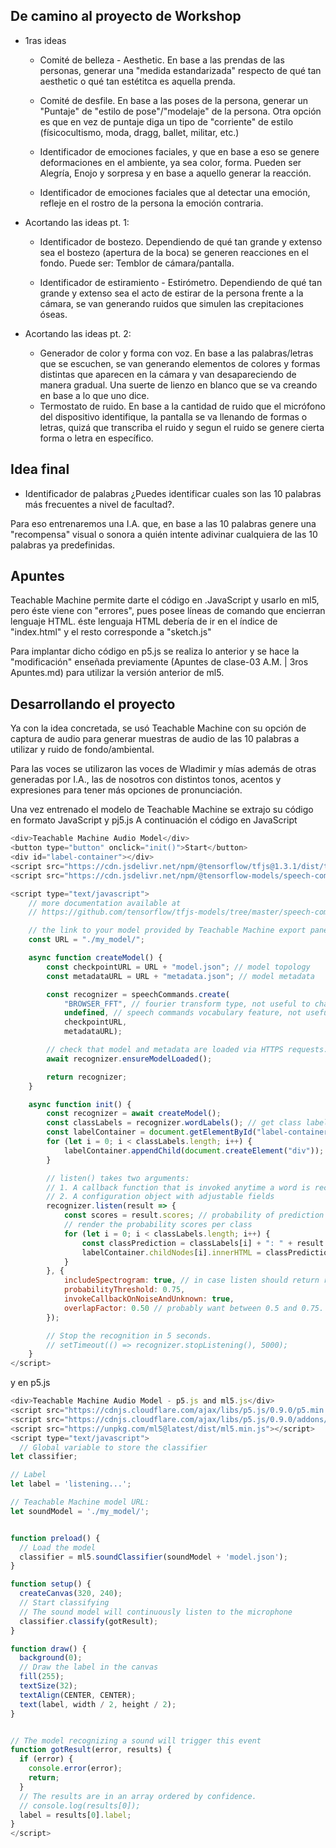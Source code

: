 ## De camino al proyecto de Workshop

* 1ras ideas
  * Comité de belleza - Aesthetic. En base a las prendas de las personas, generar una "medida estandarizada" respecto de qué tan aesthetic o qué tan estétitca es 
aquella prenda.

  * Comité de desfile. En base a las poses de la persona, generar un "Puntaje" de "estilo de pose"/"modelaje" de la persona. Otra opción es que en vez de puntaje 
diga un tipo de "corriente" de estilo (físicocultismo, moda, dragg, ballet, militar, etc.)

  * Identificador de emociones faciales, y que en base a eso se genere deformaciones en el ambiente, ya sea color, forma. Pueden ser Alegría, Enojo y sorpresa y 
en base a aquello generar la reacción.

  * Identificador de emociones faciales que al detectar una emoción, refleje en el rostro de la persona la emoción contraria.

* Acortando las ideas pt. 1:

  * Identificador de bostezo. Dependiendo de qué tan grande y extenso sea el bostezo (apertura de la boca) se generen reacciones en el fondo. Puede ser: 
Temblor de cámara/pantalla.

  * Identificador de estiramiento  - Estirómetro. Dependiendo de qué tan grande y extenso sea el acto de estirar de la persona frente a la cámara, se van 
generando ruidos que simulen las crepitaciones óseas.
 
* Acortando las ideas pt. 2:
  * Generador de color y forma con voz. En base a las palabras/letras que se escuchen, se van generando elementos de colores y formas distintas que aparecen 
en la cámara y van desapareciendo de manera gradual. Una suerte de lienzo en blanco que se va creando en base a lo que uno dice.
  * Termostato de ruido. En base a la cantidad de ruido que el micrófono del dispositivo identifique, la pantalla se va llenando de formas o letras, quizá 
que transcriba el ruido y segun el ruido se genere cierta forma o letra en específico.

## Idea final

* Identificador de palabras ¿Puedes identificar cuales son las 10 palabras más frecuentes a nivel de facultad?.

Para eso entrenaremos una I.A. que, en base a las 10 palabras genere una "recompensa" visual o sonora a quién intente adivinar cualquiera de las 10 palabras ya predefinidas.


## Apuntes

Teachable Machine permite darte el código en .JavaScript y usarlo en ml5, pero éste viene con "errores", pues posee líneas de comando </script> que encierran lenguaje HTML. éste lenguaja HTML debería de ir en el índice de "index.html" y el resto corresponde a "sketch.js"

Para implantar dicho código en p5.js se realiza lo anterior y se hace la "modificación" enseñada previamente (Apuntes de clase-03 A.M. | 3ros Apuntes.md) para utilizar la versión anterior de ml5.

## Desarrollando el proyecto

Ya con la idea concretada, se usó Teachable Machine con su opción de captura de audio para generar muestras de audio de las 10 palabras a utilizar y ruido de fondo/ambiental.

Para las voces se utilizaron las voces de Wladimir y mías además de otras generadas por I.A., las de nosotros con distintos  tonos, acentos y expresiones para tener más opciones de pronunciación.

Una vez entrenado el modelo de Teachable Machine se extrajo su código en formato JavaScript y pj5.js
A continuación el código en JavaScript

```javascript
<div>Teachable Machine Audio Model</div>
<button type="button" onclick="init()">Start</button>
<div id="label-container"></div>
<script src="https://cdn.jsdelivr.net/npm/@tensorflow/tfjs@1.3.1/dist/tf.min.js"></script>
<script src="https://cdn.jsdelivr.net/npm/@tensorflow-models/speech-commands@0.4.0/dist/speech-commands.min.js"></script>

<script type="text/javascript">
    // more documentation available at
    // https://github.com/tensorflow/tfjs-models/tree/master/speech-commands

    // the link to your model provided by Teachable Machine export panel
    const URL = "./my_model/";

    async function createModel() {
        const checkpointURL = URL + "model.json"; // model topology
        const metadataURL = URL + "metadata.json"; // model metadata

        const recognizer = speechCommands.create(
            "BROWSER_FFT", // fourier transform type, not useful to change
            undefined, // speech commands vocabulary feature, not useful for your models
            checkpointURL,
            metadataURL);

        // check that model and metadata are loaded via HTTPS requests.
        await recognizer.ensureModelLoaded();

        return recognizer;
    }

    async function init() {
        const recognizer = await createModel();
        const classLabels = recognizer.wordLabels(); // get class labels
        const labelContainer = document.getElementById("label-container");
        for (let i = 0; i < classLabels.length; i++) {
            labelContainer.appendChild(document.createElement("div"));
        }

        // listen() takes two arguments:
        // 1. A callback function that is invoked anytime a word is recognized.
        // 2. A configuration object with adjustable fields
        recognizer.listen(result => {
            const scores = result.scores; // probability of prediction for each class
            // render the probability scores per class
            for (let i = 0; i < classLabels.length; i++) {
                const classPrediction = classLabels[i] + ": " + result.scores[i].toFixed(2);
                labelContainer.childNodes[i].innerHTML = classPrediction;
            }
        }, {
            includeSpectrogram: true, // in case listen should return result.spectrogram
            probabilityThreshold: 0.75,
            invokeCallbackOnNoiseAndUnknown: true,
            overlapFactor: 0.50 // probably want between 0.5 and 0.75. More info in README
        });

        // Stop the recognition in 5 seconds.
        // setTimeout(() => recognizer.stopListening(), 5000);
    }
</script>


```

y en p5.js

```javascript
<div>Teachable Machine Audio Model - p5.js and ml5.js</div>
<script src="https://cdnjs.cloudflare.com/ajax/libs/p5.js/0.9.0/p5.min.js"></script>
<script src="https://cdnjs.cloudflare.com/ajax/libs/p5.js/0.9.0/addons/p5.dom.min.js"></script>
<script src="https://unpkg.com/ml5@latest/dist/ml5.min.js"></script>
<script type="text/javascript">
  // Global variable to store the classifier
let classifier;

// Label
let label = 'listening...';

// Teachable Machine model URL:
let soundModel = './my_model/';


function preload() {
  // Load the model
  classifier = ml5.soundClassifier(soundModel + 'model.json');
}

function setup() {
  createCanvas(320, 240);
  // Start classifying
  // The sound model will continuously listen to the microphone
  classifier.classify(gotResult);
}

function draw() {
  background(0);
  // Draw the label in the canvas
  fill(255);
  textSize(32);
  textAlign(CENTER, CENTER);
  text(label, width / 2, height / 2);
}


// The model recognizing a sound will trigger this event
function gotResult(error, results) {
  if (error) {
    console.error(error);
    return;
  }
  // The results are in an array ordered by confidence.
  // console.log(results[0]);
  label = results[0].label;
}
</script>

```

